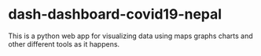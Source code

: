 # dash-dashboard-covid19-nepal
This is a python web app for visualizing data using maps graphs charts and other different tools as it happens. 
